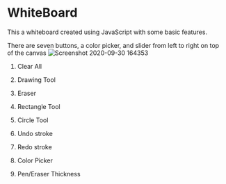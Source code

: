 # WhiteBoard
This a whiteboard created using JavaScript with some basic features.

There are seven buttons, a color picker, and slider from left to right on top of the canvas
![Screenshot 2020-09-30 164353](https://user-images.githubusercontent.com/60533447/94751131-89d08f80-033c-11eb-9288-19a7d91974b5.png)
1. Clear All

2. Drawing Tool

3. Eraser

4. Rectangle Tool

5. Circle Tool

6. Undo stroke

7. Redo stroke

8. Color Picker

9. Pen/Eraser Thickness
